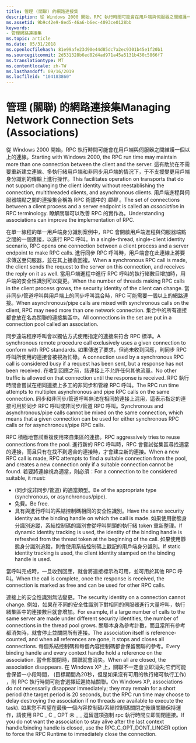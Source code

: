 ```yaml
---
title: 管理 (關聯) 的網路連接集
description: 從 Windows 2000 開始，RPC 執行時間可能會在用戶端與伺服器之間維護一個以上的連線。
ms.assetid: 9b9c42e9-8ed5-46a6-b6ec-4093ce0128bb
keywords:
- 管理網路連接集
ms.topic: article
ms.date: 05/31/2018
ms.openlocfilehash: 81e99afe23d90e44d85dc7a2ec9301b45e1f20b1
ms.sourcegitcommit: 2d531328b6ed82d4ad971a45a5131b430c5866f7
ms.translationtype: MT
ms.contentlocale: zh-TW
ms.lasthandoff: 09/16/2019
ms.locfileid: "104183860"
---
```

# <a name="managing-network-connection-sets-associations"></a><span data-ttu-id="b0ad2-104">管理 (關聯) 的網路連接集</span><span class="sxs-lookup"><span data-stu-id="b0ad2-104">Managing Network Connection Sets (Associations)</span></span>

<span data-ttu-id="b0ad2-105">從 Windows 2000 開始，RPC 執行時間可能會在用戶端與伺服器之間維護一個以上的連線。</span><span class="sxs-lookup"><span data-stu-id="b0ad2-105">Starting with Windows 2000, the RPC run time may maintain more than one connection between the client and the server.</span></span> <span data-ttu-id="b0ad2-106">這有助於在不需要重新建立連線、多執行緒用戶端和非同步用戶端的情況下，于不支援變更用戶端身分識別的傳輸上進行操作。</span><span class="sxs-lookup"><span data-stu-id="b0ad2-106">This facilitates operation on transports that do not support changing the client identity without reestablishing the connection, multithreaded clients, and asynchronous clients.</span></span> <span data-ttu-id="b0ad2-107">用戶端進程與伺服器端點之間的連接集合稱為 RPC 術語中的 *關聯* 。</span><span class="sxs-lookup"><span data-stu-id="b0ad2-107">The set of connections between a client process and a server endpoint is called an *association* in RPC terminology.</span></span> <span data-ttu-id="b0ad2-108">瞭解關聯可以改善 RPC 的實作為。</span><span class="sxs-lookup"><span data-stu-id="b0ad2-108">Understanding associations can improve the implementation of RPC.</span></span>

<span data-ttu-id="b0ad2-109">在單一線程的單一用戶端身分識別案例中，RPC 會開啟用戶端進程與伺服器端點之間的一個連接，以進行 RPC 呼叫。</span><span class="sxs-lookup"><span data-stu-id="b0ad2-109">In a single-thread, single-client identity scenario, RPC opens one connection between a client process and a server endpoint to make RPC calls.</span></span> <span data-ttu-id="b0ad2-110">進行同步 RPC 呼叫時，用戶端會在此連線上將要求傳送至伺服器，並在其上接收回複。</span><span class="sxs-lookup"><span data-stu-id="b0ad2-110">When a synchronous RPC call is made, the client sends the request to the server on this connection, and receives the reply on it as well.</span></span> <span data-ttu-id="b0ad2-111">當用戶端進程中進行 RPC 呼叫的執行緒數目增加時，用戶端的安全性識別可以變更。</span><span class="sxs-lookup"><span data-stu-id="b0ad2-111">When the number of threads making RPC calls in the client process grows, the security identity of the client can change.</span></span> <span data-ttu-id="b0ad2-112">當非同步/管道呼叫與用戶端上的同步呼叫混合時，RPC 可能需要一個以上的網路連接。</span><span class="sxs-lookup"><span data-stu-id="b0ad2-112">When asynchronous/pipe calls are mixed with synchronous calls on the client, RPC may need more than one network connection.</span></span> <span data-ttu-id="b0ad2-113">集合中的所有連接都會放在名為關聯的連接集區中。</span><span class="sxs-lookup"><span data-stu-id="b0ad2-113">All connections in the set are put in a connection pool called an association.</span></span>

<span data-ttu-id="b0ad2-114">同步遠端程序呼叫會以獨佔方式使用指定的連接來符合 RPC 標準。</span><span class="sxs-lookup"><span data-stu-id="b0ad2-114">A synchronous remote procedure call exclusively uses a given connection to conform with RPC standards.</span></span> <span data-ttu-id="b0ad2-115">如果傳送了要求，但尚未收到回應，則同步 RPC 呼叫所使用的連接會被視為忙碌。</span><span class="sxs-lookup"><span data-stu-id="b0ad2-115">A connection used by a synchronous RPC call is considered busy if a request has been sent, but a response has not been received.</span></span> <span data-ttu-id="b0ad2-116">在收到回應之前，該連接上不允許任何其他流量。</span><span class="sxs-lookup"><span data-stu-id="b0ad2-116">No other traffic is allowed on that connection until the response is received.</span></span> <span data-ttu-id="b0ad2-117">RPC 執行時間會嘗試在相同連接上多工的非同步和管線 RPC 呼叫。</span><span class="sxs-lookup"><span data-stu-id="b0ad2-117">The RPC run time attempts to multiplex asynchronous and pipe RPC calls on the same connection.</span></span> <span data-ttu-id="b0ad2-118">同步和非同步/管道呼叫無法在相同的連接上混用，這表示指定的連接可用於同步 RPC 呼叫或非同步/管道 RPC 呼叫。</span><span class="sxs-lookup"><span data-stu-id="b0ad2-118">Synchronous and asynchronous/pipe calls cannot be mixed on the same connection, which means that a given connection can be used for either synchronous RPC calls or for asynchronous/pipe RPC calls.</span></span>

<span data-ttu-id="b0ad2-119">RPC 積極地嘗試重複使用來自集區的連接。</span><span class="sxs-lookup"><span data-stu-id="b0ad2-119">RPC aggressively tries to reuse connections from the pool.</span></span> <span data-ttu-id="b0ad2-120">進行新的 RPC 呼叫時，RPC 會嘗試從集區尋找適當的連接，而且只有在找不到適合的連接時，才會建立新的連接。</span><span class="sxs-lookup"><span data-stu-id="b0ad2-120">When a new RPC call is made, RPC attempts to find a suitable connection from the pool, and creates a new connection only if a suitable connection cannot be found.</span></span> <span data-ttu-id="b0ad2-121">若要將連線視為適當，則必須：</span><span class="sxs-lookup"><span data-stu-id="b0ad2-121">For a connection to be considered suitable, it must:</span></span>

-   <span data-ttu-id="b0ad2-122"> (同步或非同步/管道) 的適當類型。</span><span class="sxs-lookup"><span data-stu-id="b0ad2-122">Be of the appropriate type (synchronous, or asynchronous/pipe).</span></span>
-   <span data-ttu-id="b0ad2-123">免費。</span><span class="sxs-lookup"><span data-stu-id="b0ad2-123">Be free.</span></span>
-   <span data-ttu-id="b0ad2-124">具有與進行呼叫的系結控制碼相同的安全性識別。</span><span class="sxs-lookup"><span data-stu-id="b0ad2-124">Have the same security identity as the binding handle on which the call is made.</span></span> <span data-ttu-id="b0ad2-125">如果使用動態身分識別追蹤，系結控制碼的識別會從呼叫開頭的執行緒 token 重新整理。</span><span class="sxs-lookup"><span data-stu-id="b0ad2-125">If dynamic identity tracking is used, the identity of the binding handle is refreshed from the thread token at the beginning of the call.</span></span> <span data-ttu-id="b0ad2-126">如果使用靜態身分識別追蹤，則會使用系結控制碼上戳記的用戶端身分識別。</span><span class="sxs-lookup"><span data-stu-id="b0ad2-126">If static identity tracking is used, the client identity stamped on the binding handle is used.</span></span>

<span data-ttu-id="b0ad2-127">當呼叫完成時，一旦收到回應，就會將連接標示為可用，並可用於其他 RPC 呼叫。</span><span class="sxs-lookup"><span data-stu-id="b0ad2-127">When the call is complete, once the response is received, the connection is marked as free and can be used for other RPC calls.</span></span>

<span data-ttu-id="b0ad2-128">連接上的安全性識別無法變更。</span><span class="sxs-lookup"><span data-stu-id="b0ad2-128">The security identity on a connection cannot change.</span></span> <span data-ttu-id="b0ad2-129">例如，如果在不同的安全性識別下對相同的伺服器進行大量呼叫，執行緒集區中的連接數目就會增加。</span><span class="sxs-lookup"><span data-stu-id="b0ad2-129">For example, if a large number of calls to the same server are made under different security identities, the number of connections in the thread pool grows.</span></span> <span data-ttu-id="b0ad2-130">關聯本身為參考計數，而且當所有參考都消失時，就會停止並關閉所有連接。</span><span class="sxs-lookup"><span data-stu-id="b0ad2-130">The association itself is reference-counted, and when all references are gone, it stops and closes all connections.</span></span> <span data-ttu-id="b0ad2-131">每個系結控制碼和每個內容控制碼都會保留關聯的參考。</span><span class="sxs-lookup"><span data-stu-id="b0ad2-131">Every binding handle and every context handle hold a reference on the association.</span></span> <span data-ttu-id="b0ad2-132">當全部關閉時，關聯就會消失。</span><span class="sxs-lookup"><span data-stu-id="b0ad2-132">When all are closed, the association disappears.</span></span> <span data-ttu-id="b0ad2-133">在 Windows XP 上，關聯不一定會立即消失;它們可能會保留一小段時間， (目標期間為20秒，但是如果沒有可用的執行緒可執行工作) ，則 RPC 執行時間可能會選擇延遲終結關聯。</span><span class="sxs-lookup"><span data-stu-id="b0ad2-133">On Windows XP, associations do not necessarily disappear immediately; they may remain for a short period (the target period is 20 seconds, but the RPC run time may choose to delay destroying the association if no threads are available to execute the task).</span></span> <span data-ttu-id="b0ad2-134">如果您不希望在最後一個內容控制碼/系結控制碼關閉之後讓關聯保持運作，請使用 RPC \_ C \_ OPT 未 \_ \_ 逗留選項強制 rpc 執行時間立即關閉連接。</span><span class="sxs-lookup"><span data-stu-id="b0ad2-134">If you do not want the association to stay alive after the last context handle/binding handle is closed, use the RPC\_C\_OPT\_DONT\_LINGER option to force the RPC Runtime to immediately close the connection.</span></span>

 

 




